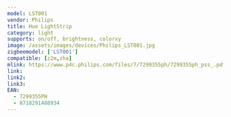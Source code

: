```yaml
---
model: LST001
vendor: Philips
title: Hue LightStrip
category: light
supports: on/off, brightness, colorxy
image: /assets/images/devices/Philips_LST001.jpg
zigbeemodel: ['LST001']
compatible: [z2m,zha]
mlink: https://www.p4c.philips.com/files/7/7299355ph/7299355ph_pss_.pdf
link: 
link2: 
link3: 
EAN: 
  - 7299355PH
  - 8718291488934
---
```

